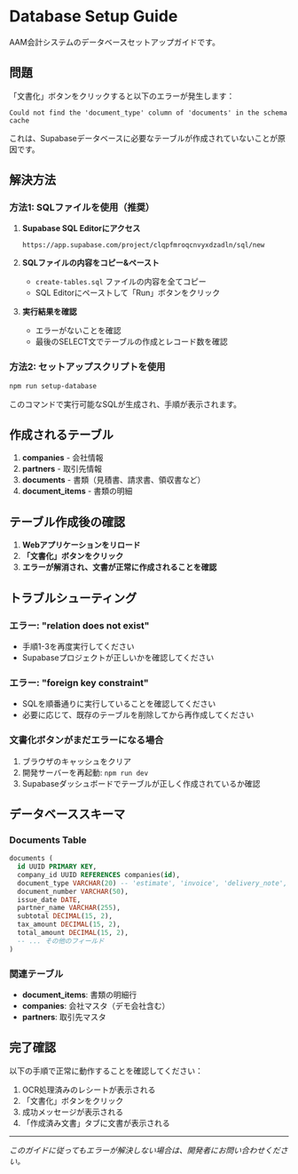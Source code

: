 # Database Setup Guide

AAM会計システムのデータベースセットアップガイドです。

## 問題

「文書化」ボタンをクリックすると以下のエラーが発生します：

```
Could not find the 'document_type' column of 'documents' in the schema cache
```

これは、Supabaseデータベースに必要なテーブルが作成されていないことが原因です。

## 解決方法

### 方法1: SQLファイルを使用（推奨）

1. **Supabase SQL Editorにアクセス**
   ```
   https://app.supabase.com/project/clqpfmroqcnvyxdzadln/sql/new
   ```

2. **SQLファイルの内容をコピー&ペースト**
   - `create-tables.sql` ファイルの内容を全てコピー
   - SQL Editorにペーストして「Run」ボタンをクリック

3. **実行結果を確認**
   - エラーがないことを確認
   - 最後のSELECT文でテーブルの作成とレコード数を確認

### 方法2: セットアップスクリプトを使用

```bash
npm run setup-database
```

このコマンドで実行可能なSQLが生成され、手順が表示されます。

## 作成されるテーブル

1. **companies** - 会社情報
2. **partners** - 取引先情報  
3. **documents** - 書類（見積書、請求書、領収書など）
4. **document_items** - 書類の明細

## テーブル作成後の確認

1. **Webアプリケーションをリロード**
2. **「文書化」ボタンをクリック**
3. **エラーが解消され、文書が正常に作成されることを確認**

## トラブルシューティング

### エラー: "relation does not exist"
- 手順1-3を再度実行してください
- Supabaseプロジェクトが正しいかを確認してください

### エラー: "foreign key constraint"
- SQLを順番通りに実行していることを確認してください
- 必要に応じて、既存のテーブルを削除してから再作成してください

### 文書化ボタンがまだエラーになる場合
1. ブラウザのキャッシュをクリア
2. 開発サーバーを再起動: `npm run dev`
3. Supabaseダッシュボードでテーブルが正しく作成されているか確認

## データベーススキーマ

### Documents Table

```sql
documents (
  id UUID PRIMARY KEY,
  company_id UUID REFERENCES companies(id),
  document_type VARCHAR(20) -- 'estimate', 'invoice', 'delivery_note', 'receipt'
  document_number VARCHAR(50),
  issue_date DATE,
  partner_name VARCHAR(255),
  subtotal DECIMAL(15, 2),
  tax_amount DECIMAL(15, 2),
  total_amount DECIMAL(15, 2),
  -- ... その他のフィールド
)
```

### 関連テーブル

- **document_items**: 書類の明細行
- **companies**: 会社マスタ（デモ会社含む）
- **partners**: 取引先マスタ

## 完了確認

以下の手順で正常に動作することを確認してください：

1. OCR処理済みのレシートが表示される
2. 「文書化」ボタンをクリック
3. 成功メッセージが表示される
4. 「作成済み文書」タブに文書が表示される

---

*このガイドに従ってもエラーが解決しない場合は、開発者にお問い合わせください。*